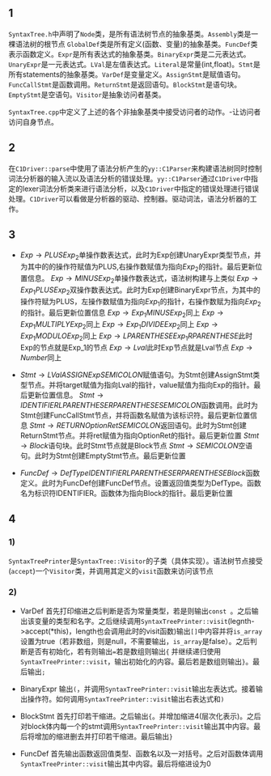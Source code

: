 ## 1
`SyntaxTree.h`中声明了`Node`类，是所有语法树节点的抽象基类。`Assembly`类是一棵语法树的根节点 `GlobalDef`类是所有定义(函数、变量)的抽象基类。`FuncDef`类表示函数定义。`Expr`是所有表达式的抽象基类。`BinaryExpr`类是二元表达式。`UnaryExpr`是一元表达式。`LVal`是左值表达式。`Literal`是常量(int,float)。`Stmt`是所有statements的抽象基类。`VarDef`是变量定义。`AssignStmt`是赋值语句。`FuncCallStmt`是函数调用。`ReturnStmt`是返回语句。`BlockStmt`是语句块。`EmptyStmt`是空语句。`Visitor`是抽象访问者基类。

`SyntaxTree.cpp`中定义了上述的各个非抽象基类中接受访问者的动作。-让访问者访问自身节点。

## 2
在`C1Driver::parse`中使用了语法分析产生的`yy::C1Parser`来构建语法树同时控制词法分析器的输入流以及语法分析的错误处理。`yy::C1Parser`通过`C1Driver`中指定的lexer词法分析类来进行语法分析，以及`C1Driver`中指定的错误处理进行错误处理。`C1Driver`可以看做是分析器的驱动、控制器。驱动词法，语法分析器的工作。

## 3
- $Exp \to PLUS Exp_2$单操作数表达式，此时为Exp创建UnaryExpr类型节点，并为其中的的操作符赋值为PLUS,右操作数赋值为指向$Exp_2$的指针。最后更新位置信息。
  $Exp \to MINUS Exp_2$单操作数表达式，语法树构建与上类似
  $Exp \to Exp_1 PLUS Exp_2$双操作数表达式。此时为Exp创建BinaryExpr节点，为其中的操作符赋为PLUS，左操作数赋值为指向$Exp_1$的指针，右操作数赋为指向$Exp_2$的指针。最后更新位置信息
  $Exp \to Exp_1 MINUS Exp_2$同上
  $Exp \to Exp_1 MULTIPLY Exp_2$同上
  $Exp \to Exp_1 DIVIDE Exp_2$同上
  $Exp \to Exp_1 MODULO Exp_2$同上
  $Exp \to LPARENTHESE Exp_1 RPARENTHESE$此时Exp的节点就是Exp_1的节点
  $Exp \to Lval$此时Exp节点就是Lval节点
  $Exp \to Number$同上

- $Stmt \to LVal ASSIGN Exp SEMICOLON$赋值语句。为Stmt创建AssignStmt类型节点。并将target赋值为指向Lval的指针，value赋值为指向Exp的指针。最后更新位置信息。
  $Stmt \to IDENTIFIER LPARENTHESE RPARENTHESE SEMICOLON$函数调用。此时为Stmt创建FuncCallStmt节点，并将函数名赋值为该标识符。最后更新位置信息
  $Stmt \to RETURN OptionRet SEMICOLON$返回语句。此时为Stmt创建ReturnStmt节点。并将ret赋值为指向OptionRet的指针。最后更新位置
  $Stmt \to Block$语句块。此时Stmt节点就是Block节点
  $Stmt \to SEMICOLON$空语句。此时为Stmt创建EmptyStmt节点。最后更新位置

- $FuncDef \to DefType IDENTIFIER LPARENTHESE RPARENTHESE Block$函数定义。此时为FuncDef创建FuncDef节点。设置返回值类型为DefType。函数名为标识符IDENTIFIER。函数体为指向Block的指针。最后更新位置

## 4
### 1)
`SyntaxTreePrinter`是`SyntaxTree::Visitor`的子类（具体实现）。语法树节点接受(`accept`)一个`Visitor`类，并调用其定义的`visit`函数来访问该节点

### 2)
- VarDef
  首先打印缩进之后判断是否为常量类型，若是则输出`const `。之后输出该变量的类型和名字。之后继续调用`SyntaxTreePrinter::visit`(legnth->accept(*this)，length也会调用此时的visit函数)输出`[]`中内容并将`is_array`设置为true（若非数组，则是null，不需要输出，`is_array`是false）。之后判断是否有初始化，若有则输出` = `若是数组则输出`{` 并继续递归使用`SyntaxTreePrinter::visit`，输出初始化的内容。最后若是数组则输出`}`。最后输出`;`

- BinaryExpr
  输出`(`，并调用`SyntaxTreePrinter::visit`输出左表达式。接着输出操作符。如何调用`SyntaxTreePrinter::visit`输出右表达式和`)`

- BlockStmt
  首先打印若干缩进。之后输出`{`。并增加缩进4(层次化表示)。之后对block体内每一个的stmt调用`SyntaxTreePrinter::visit`输出其中内容。最后将增加的缩进删去并打印若干缩进。最后输出`}`

- FuncDef
  首先输出函数返回值类型、函数名以及一对括号。之后对函数体调用`SyntaxTreePrinter::visit`输出其中内容。最后将缩进设为0